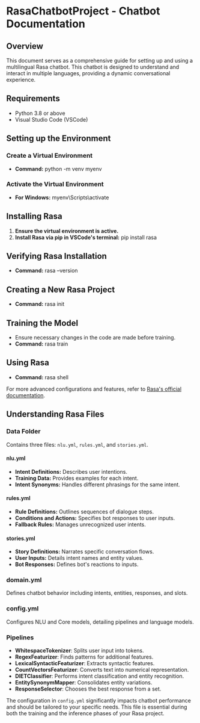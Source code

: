 # RasaChatbotProject - Chatbot Documentation

## Overview
This document serves as a comprehensive guide for setting up and using a multilingual Rasa chatbot. This chatbot is designed to understand and interact in multiple languages, providing a dynamic conversational experience.


## Requirements
- Python 3.8 or above
- Visual Studio Code (VSCode)


## Setting up the Environment
### Create a Virtual Environment
- **Command:** python -m venv myenv

### Activate the Virtual Environment
- **For Windows:** myenv\Scripts\activate


## Installing Rasa
1. **Ensure the virtual environment is active.**
2. **Install Rasa via pip in VSCode's terminal:** pip install rasa

## Verifying Rasa Installation
- **Command:** rasa –version

## Creating a New Rasa Project
- **Command:** rasa init

## Training the Model
- Ensure necessary changes in the code are made before training.
- **Command:** rasa train

## Using Rasa
- **Command:** rasa shell

For more advanced configurations and features, refer to [Rasa's official documentation](https://rasa.com/docs/rasa/).


## Understanding Rasa Files

### Data Folder
Contains three files: `nlu.yml`, `rules.yml`, and `stories.yml`.

#### nlu.yml
- **Intent Definitions:** Describes user intentions.
- **Training Data:** Provides examples for each intent.
- **Intent Synonyms:** Handles different phrasings for the same intent.

#### rules.yml
- **Rule Definitions:** Outlines sequences of dialogue steps.
- **Conditions and Actions:** Specifies bot responses to user inputs.
- **Fallback Rules:** Manages unrecognized user intents.

#### stories.yml
- **Story Definitions:** Narrates specific conversation flows.
- **User Inputs:** Details intent names and entity values.
- **Bot Responses:** Defines bot's reactions to inputs.

### domain.yml
Defines chatbot behavior including intents, entities, responses, and slots.

### config.yml
Configures NLU and Core models, detailing pipelines and language models.

### Pipelines
- **WhitespaceTokenizer**: Splits user input into tokens.
- **RegexFeaturizer**: Finds patterns for additional features.
- **LexicalSyntacticFeaturizer**: Extracts syntactic features.
- **CountVectorsFeaturizer**: Converts text into numerical representation.
- **DIETClassifier**: Performs intent classification and entity recognition.
- **EntitySynonymMapper**: Consolidates entity variations.
- **ResponseSelector**: Chooses the best response from a set.

The configuration in `config.yml` significantly impacts chatbot performance and should be tailored to your specific needs. This file is essential during both the training and the inference phases of your Rasa project.






